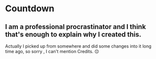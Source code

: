# Countdown

## I am a professional procrastinator and I think that's enough to explain why I created this. 

Actually I picked up from somewhere and did some changes into it long time ago, so sorry , I can't mention Credits. 😔
